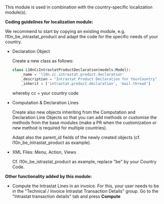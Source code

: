 This module is used in combination with the country-specific
localization module(s).

**Coding guidelines for localization module:**

We recommend to start by copying an existing module, e.g.
l10n_be_intrastat_product and adapt the code for the specific needs of
your country.

- Declaration Object

  Create a new class as follows:

  ``` python
  class L10nCcIntrastatProductDeclaration(models.Model):
      _name = 'l10n.cc.intrastat.product.declaration'
      _description = "Intrastat Product Declaration for YourCountry"
      _inherit = ['intrastat.product.declaration', 'mail.thread']
  ```

  whereby cc = your country code

- Computation & Declaration Lines

  Create also new objects inheriting from the Computation and
  Declaration Line Objects so that you can add methods or customise the
  methods from the base modules (make a PR when the customization or new
  method is required for multiple countries).

  Adapt also the parent_id fields of the newly created objects (cf.
  l10n_be_intrastat_product as example).

- XML Files: Menu, Action, Views

  Cf. l10n_be_istrastat_product as example, replace "be" by your Country
  Code.

**Other functionality added by this module:**

- Compute the Intrastat Lines in an invoice. For this, your user needs
  to be in the "Technical / Invoice Intrastat Transaction Details"
  group. Go to the "Intrastat transaction details" tab and press
  **Compute**
